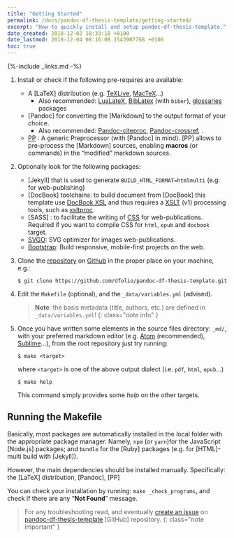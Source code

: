```yaml
---
title: "Getting Started"
permalink: /docs/pandoc-df-thesis-template/getting-started/
excerpt: "How to quickly install and setup pandoc-df-thesis-template."
date_created: 2018-12-02 18:33:18 +0100
date_lastmod: 2018-12-04 08:16:08.1543907768 +0100
toc: true
---
```


{%-include _links.md -%}

1. Install or check if the following pre-requires are available:
   - A [LaTeX] distribution (e.g. [TeXLive](http://www.tug.org/texlive/), [MacTeX](https://tug.org/mactex/)…)
     - Also recommended: [LuaLateX](http://www.luatex.org/), [BibLatex](https://github.com/plk/biblatex/) (with `biber`), [glossaries](http://www.ctan.org/pkg/glossaries/) packages
   - [Pandoc] for converting the [Markdown] to the output format of your choice.
     - Also recommended: [Pandoc-citeproc](https://github.com/jgm/pandoc-citeproc), [Pandoc-crossref](http://lierdakil.github.io/pandoc-crossref/), .
   - [PP](**mandatory**) : A generic Preprocessor (with [Pandoc] in mind).
    [PP] allows to pre-process the [Markdown] sources, enabling **macros** (or commands) in the “modified” markdown sources.

2. Optionally look for the following packages:
   - [Jekyll] that is used to generate `BUILD_HTML_FORMAT=htmlmulti` (e.g. for web-publishing)
   - [DocBook] toolchains: to build document from [DocBook] this template use [DocBook XSL](http://www.sagehill.net/book-description.html) and thus requires a [XSLT](https://www.w3.org/TR/xslt/) (v1) processing tools, such as [xsltproc](http://xmlsoft.org/XSLT/xsltproc.html).
   - [SASS] : to facilitate the writing of [CSS](https://www.w3schools.com/css/) for web-publications.
   Required if you want to compile CSS for `html`, `epub` and `docbook` target.
   - [SVGO](https://github.com/svg/svgo): SVG optimizer for images web-publications.
   - [Bootstrap](https://getbootstrap.com): Build responsive, mobile-first projects on the web.

3. Clone the [repository](https://github.com/dfolio/pandoc-df-thesis-template) on [Github](https://github.com/) in the proper place on your machine, e.g.:

   ```console
   $ git clone https://github.com/dfolio/pandoc-df-thesis-template.git
   ```

4. Edit the `Makefile` (optional), and the `_data/variables.yml` (advised).

    >  **Note**: the basis metadata (title, authors, etc.) are defined in `_data/variables.yml`!
    {: class="note info" }

5. Once you have written some elements in the source files directory:  `_md/`, with your preferred markdown editor (e.g. [Atom](https://atom.io) (recommended), [Sublime](https://www.sublimetext.com/)…), from the root repository just try running:

   ```console
   $ make <target>
   ```

   where `<target>` is one of the above output dialect (i.e. `pdf`, `html`, `epub`…)

   ```console
   $ make help
   ```

   This command simply provides some _help_ on the other targets.

## Running the Makefile

Basically, most packages are automatically installed in the local folder with the appropriate package manager.
Namely,
`npm` (or `yarn`)for the JavaScript [Node.js] packages; and
`bundle` for the [Ruby] packages (e.g. for [HTML]-multi build with [Jekyll]).

However, the main dependencies should be installed manually.
Specifically: the [LaTeX] distribution, [Pandoc], [PP]

You can check your installation by running: `make _check_programs`, and check if there are any “**Not Found**” message.

> For any  troubleshooting read, and eventually [create an issue](https://github.com/dfolio/pandoc-df-thesis-template/issues) on [pandoc-df-thesis-template](https://github.com/dfolio/pandoc-df-thesis-template/) [GitHub] repository.
{: class="note important" }
